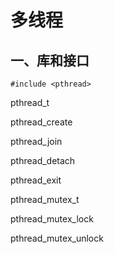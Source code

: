 # 多线程

## 一、库和接口

`#include <pthread>`


pthread_t

pthread_create

pthread_join

pthread_detach

pthread_exit

pthread_mutex_t

pthread_mutex_lock

pthread_mutex_unlock






